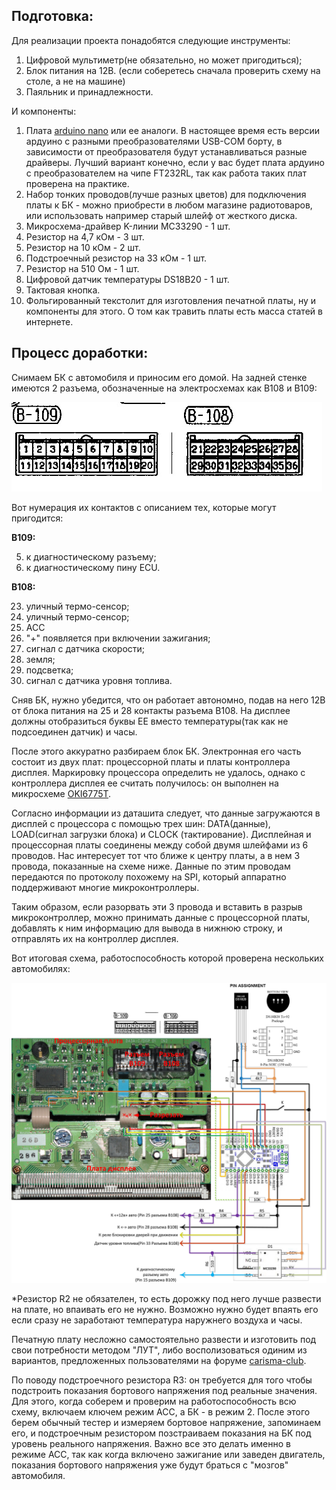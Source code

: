 Подготовка:
-----------------------------------

Для реализации проекта понадобятся следующие инструменты:
1. Цифровой мультиметр(не обязательно, но может пригодиться);
2. Блок питания на 12В. (если соберетесь сначала проверить схему на столе, а не на машине)
3. Паяльник и принадлежности.

И компоненты:
1. Плата [arduino nano](http://arduino.ru/Hardware/ArduinoBoardNano) или ее аналоги. В настоящее время есть версии ардуино с разными преобразователями USB-COM борту, в зависимости от преобразователя будут устанавливаться разные драйверы. Лучший вариант конечно, если у вас будет плата ардуино c преобразователем на чипе FT232RL, так как работа таких плат проверена на практике.
2. Набор тонких проводов(лучше разных цветов) для подключения платы к БК  - можно приобрести в любом магазине радиотоваров, или использовать например старый шлейф от жесткого диска.
3. Микросхема-драйвер K-линии MC33290 - 1 шт.
4. Резистор на 4,7 кОм - 3 шт.
5. Резистор на 10 кОм - 2 шт.
6. Подстроечный резистор на 33 кОм - 1 шт.
7. Резистор на 510 Ом - 1 шт.
8. Цифровой датчик температуры DS18B20 - 1 шт.
9. Тактовая кнопка.
10. Фольгированный текстолит для изготовления печатной платы, ну и компоненты для этого. О том как травить платы есть масса статей в интернете.

Процесс доработки:
-----------------------------------

Снимаем БК с автомобиля и приносим его домой. На задней стенке имеются 2 разъема, обозначенные на электросхемах как B108 и B109:

![](https://github.com/miheych/carisma_bk/blob/master/Pict/%D0%A0%D0%B0%D0%B7%D1%8A%D0%B5%D0%BC%D1%8B%20B108%20B109.jpg)

Вот нумерация их контактов с описанием тех, которые могут пригодится:

**B109:**

5. к диагностическому разъему;
15. к диагностическому пину ECU.

**B108:**

23. уличный термо-сенсор;
31. уличный термо-сенсор;
25. ACC
26. "+" появляется при включении зажигания;
27. сигнал с датчика скорости;
28. земля;
32. подсветка;
33. сигнал с датчика уровня топлива.


Сняв БК, нужно убедится, что он работает автономно, подав на него 12В от блока питания на 25 и 28 контакты разъема B108. На дисплее должны отобразиться буквы EE вместо температуры(так как не подсоединен датчик) и часы.

После этого аккуратно разбираем блок БК. Электронная его часть состоит из двух плат: процессорной платы и платы контроллера дисплея. Маркировку процессора определить не удалось, однако с контроллера дисплея ее считать получилось: он выполнен на микросхеме [OKI6775T](https://github.com/miheych/carisma_bk/blob/master/Docs/MSM6775.pdf).

Согласно информации из даташита следует, что данные загружаются в дисплей с процессора c помощью трех шин: DATA(данные), LOAD(сигнал загрузки блока) и CLOCK (тактирование). Дисплейная и процессорная платы соединены между собой двумя шлейфами из 6 проводов. Нас интересует тот что ближе к центру платы, а в нем 3 провода, показанные на схеме ниже. Данные по этим проводам передаются по протоколу похожему на SPI, который аппаратно поддерживают многие микроконтроллеры. 

Таким образом, если разорвать эти 3 провода и вставить в разрыв микроконтроллер, можно принимать данные с процессорной платы, добавлять к ним информацию для вывода в нижнюю строку, и отправлять их на контроллер дисплея.

Вот итоговая схема, работоспособность которой проверена нескольких автомобилях:

![](https://github.com/miheych/carisma_bk/blob/master/Connection%20schemes/rev3_with_mc33290.jpg)

*Резистор R2 не обязателен, то есть дорожку под него лучше развести на плате, но впаивать его не нужно. Возможно нужно будет впаять его если сразу не заработают температура наружнего воздуха и часы.

Печатную плату несложно самостоятельно развести и изготовить под свои потребности методом "ЛУТ", либо восполизоваться одиним из вариантов, предложенных пользователями на форуме [carisma-club](http://carisma-club.su/index.php?showtopic=2685).

По поводу подстроечного резистора R3: он требуется для того чтобы подстроить показания бортового напряжения под реальные значения. Для этого, когда соберем и проверим на работоспособность всю схему, включаем ключем режим ACC, а БК - в режим 2. После этого берем обычный тестер и измеряем бортовое напряжение, запоминаем его, и подстроечным резистором позстраиваем показания на БК под уровень реального напряжения. Важно все это делать именно в режиме ACC, так как когда включено зажигание или заведен двигатель, показания бортового напряжения уже будут браться с "мозгов" автомобиля.

